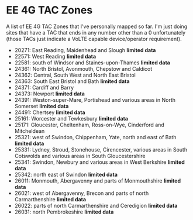 # EE 4G TAC Zones

A list of EE 4G TAC Zones that I've personally mapped so far. I'm just doing sites that have a TAC that ends in any number other than a 0 unfortunately (those TACs just indicate a VoLTE capable device/operator requirement).

* 20271: East Reading, Maidenhead and Slough **limited data**
* 22571: West Reading **limited data**
* 22581: south of Windsor and Staines-upon-Thames **limited data**
* 24361: North Bristol, Avonmouth, Chepstow and Caldicot
* 24362: Central, South West and North East Bristol
* 24363: South East Bristol and Bath **limited data**
* 24371: Cardiff and Barry
* 24373: Newport **limited data**
* 24391: Weston-super-Mare, Portishead and various areas in North Somerset **limited data**
* 24491: Chertsey **limited data**
* 25161: Worcester and Tewkesbury **limited data**
* 25171: Gloucester, Cheltenham, Ross-on-Wye, Cinderford and Mitcheldean
* 25321: west of Swindon, Chippenham, Yate, north and east of Bath **limited data**
* 25331: Lydney, Stroud, Stonehouse, Cirencester, various areas in South Cotswolds and various areas in South Gloucestershire
* 25341: Swindon, Newbury and various areas in West Berkshire **limited data**
* 25342: north east of Swindon **limited data**
* 26011: Monmouth, Abergavenny and parts of Monmouthshire **limited data**
* 26021: west of Abergavenny, Brecon and parts of north Carmarthenshire **limited data**
* 26022: parts of north Carmarthenshire and Ceredigion **limited data**
* 26031: north Pembrokeshire **limited data**
